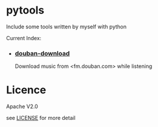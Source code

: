 pytools
=======

Include some tools written by myself with python

Current Index:

* ### [douban-download](douban-download/)

    Download music from <fm.douban.com> while listening
    
    
Licence
=======

Apache V2.0

see [LICENSE](LICENSE) for more detail
